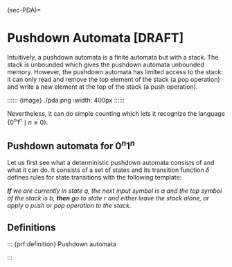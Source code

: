 (sec-PDA)=

# Pushdown Automata \[DRAFT\]

Intuitively, a pushdown automata is a finite automata but with a stack.
The stack is unbounded which gives the pushdown automata unbounded
memory. However, the pushdown automata has limited access to the stack:
it can only read and remove the top element of the stack (a pop
operation) and write a new element at the top of the stack (a push
operation).

:::::: {image} ./pda.png
:width: 400px
::::::

Nevertheless, it can do simple counting which lets it recognize the
language $\{0^n1^n \mid n \geq 0\}$.

## Pushdown automata for $0^n1^n$

Let us first see what a deterministic pushdown automata consists of and
what it can do. It consists of a set of states and its transition
function $\delta$ defines rules for state transitions with the following
template:

***If** we are currently in state $q$, the next input symbol is $a$ and
the top symbol of the stack is $b$, **then** go to state $r$ and either
leave the stack alone, or apply a push or pop operation to the stack.*

## Definitions

::: {prf:definition} Pushdown automata

:::
